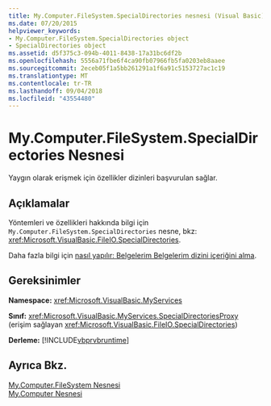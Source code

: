 ```yaml
---
title: My.Computer.FileSystem.SpecialDirectories nesnesi (Visual Basic)
ms.date: 07/20/2015
helpviewer_keywords:
- My.Computer.FileSystem.SpecialDirectories object
- SpecialDirectories object
ms.assetid: d5f375c3-094b-4011-8438-17a31bc6df2b
ms.openlocfilehash: 5556a71fbe6f4ca90fb07966fb5fa0203eb8aaee
ms.sourcegitcommit: 2eceb05f1a5bb261291a1f6a91c5153727ac1c19
ms.translationtype: MT
ms.contentlocale: tr-TR
ms.lasthandoff: 09/04/2018
ms.locfileid: "43554480"
---
```

# <a name="mycomputerfilesystemspecialdirectories-object"></a>My.Computer.FileSystem.SpecialDirectories Nesnesi
Yaygın olarak erişmek için özellikler dizinleri başvurulan sağlar.  
  
## <a name="remarks"></a>Açıklamalar  
 Yöntemleri ve özellikleri hakkında bilgi için `My.Computer.FileSystem.SpecialDirectories` nesne, bkz: <xref:Microsoft.VisualBasic.FileIO.SpecialDirectories>.  
  
 Daha fazla bilgi için [nasıl yapılır: Belgelerim Belgelerim dizini içeriğini alma](../../../visual-basic/developing-apps/programming/drives-directories-files/how-to-retrieve-the-contents-of-the-my-documents-directory.md).  
  
## <a name="requirements"></a>Gereksinimler  
 **Namespace:** <xref:Microsoft.VisualBasic.MyServices>  
  
 **Sınıf:** <xref:Microsoft.VisualBasic.MyServices.SpecialDirectoriesProxy> (erişim sağlayan <xref:Microsoft.VisualBasic.FileIO.SpecialDirectories>)  
  
 **Derleme:** [!INCLUDE[vbprvbruntime](~/includes/vbprvbruntime-md.md)]  
  
## <a name="see-also"></a>Ayrıca Bkz.  
 [My.Computer.FileSystem Nesnesi](../../../visual-basic/language-reference/objects/my-computer-filesystem-object.md)  
 [My.Computer Nesnesi](../../../visual-basic/language-reference/objects/my-computer-object.md)
